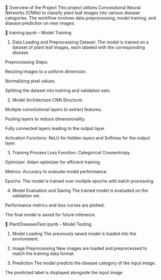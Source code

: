 🧠 Overview of the Project
This project utilizes Convolutional Neural Networks (CNNs) to classify plant leaf images into various disease categories. The workflow involves data preprocessing, model training, and disease prediction on new images.​

📁 training.ipynb – Model Training
1. Data Loading and Preprocessing
Dataset: The model is trained on a dataset of plant leaf images, each labeled with the corresponding disease.​

Preprocessing Steps:

Resizing images to a uniform dimension.

Normalizing pixel values.

Splitting the dataset into training and validation sets.​

2. Model Architecture
CNN Structure:

Multiple convolutional layers to extract features.

Pooling layers to reduce dimensionality.

Fully connected layers leading to the output layer.​

Activation Functions: ReLU for hidden layers and Softmax for the output layer.​

3. Training Process
Loss Function: Categorical Crossentropy.​

Optimizer: Adam optimizer for efficient training.​

Metrics: Accuracy to evaluate model performance.​

Epochs: The model is trained over multiple epochs with batch processing.​

4. Model Evaluation and Saving
The trained model is evaluated on the validation set.​

Performance metrics and loss curves are plotted.​

The final model is saved for future inference.​

🧪 PlantDiseasesTest.ipynb – Model Testing
1. Model Loading
The previously saved model is loaded into the environment.​

2. Image Preprocessing
New images are loaded and preprocessed to match the training data format.​

3. Prediction
The model predicts the disease category of the input image.​

The predicted label is displayed alongside the input image

